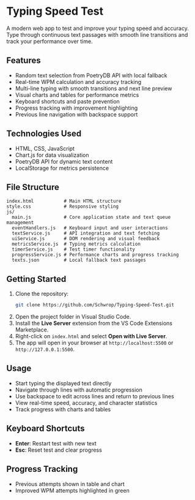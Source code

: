 
# Typing Speed Test

A modern web app to test and improve your typing speed and accuracy. Type through continuous text passages with smooth line transitions and track your performance over time.

## Features
- Random text selection from PoetryDB API with local fallback
- Real-time WPM calculation and accuracy tracking
- Multi-line typing with smooth transitions and next line preview
- Visual charts and tables for performance metrics
- Keyboard shortcuts and paste prevention
- Progress tracking with improvement highlighting
- Previous line navigation with backspace support

## Technologies Used
- HTML, CSS, JavaScript
- Chart.js for data visualization
- PoetryDB API for dynamic text content
- LocalStorage for metrics persistence

## File Structure
```
index.html           # Main HTML structure
style.css            # Responsive styling
js/
  main.js            # Core application state and text queue management
  eventHandlers.js   # Keyboard input and user interactions
  textService.js     # API integration and text fetching
  uiService.js       # DOM rendering and visual feedback
  metricsService.js  # Typing metrics calculation
  timerService.js    # Test timer functionality
  progressService.js # Performance charts and progress tracking
  texts.json         # Local fallback text passages
```

## Getting Started

1. Clone the repository:
   ```bash
   git clone https://github.com/Schwrop/Typing-Speed-Test.git
   ```
2. Open the project folder in Visual Studio Code.
3. Install the **Live Server** extension from the VS Code Extensions Marketplace.
4. Right-click on `index.html` and select **Open with Live Server**.
5. The app will open in your browser at `http://localhost:5500` or `http://127.0.0.1:5500`.

## Usage
- Start typing the displayed text directly
- Navigate through lines with automatic progression
- Use backspace to edit across lines and return to previous lines
- View real-time speed, accuracy, and character statistics
- Track progress with charts and tables

## Keyboard Shortcuts
- **Enter**: Restart test with new text
- **Esc**: Reset test and clear progress

## Progress Tracking
- Previous attempts shown in table and chart
- Improved WPM attempts highlighted in green